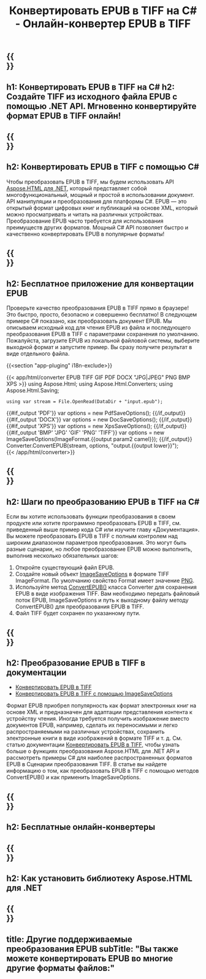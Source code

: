 ﻿---
translation: true
template: /templates/_template-conversion-child.md
title: Конвертировать EPUB в TIFF на C# - Онлайн-конвертер EPUB в TIFF
description: Пример кода для преобразования EPUB в TIFF C#. Легко используйте API преобразователя в ASP.NET или любом приложении .NET. Попробуйте онлайн-конвертер EPUB в TIFF бесплатно!
url: /net/conversion/epub-to-tiff/
family: html
platformtag: net
feature: conversion
informat: EPUB
outformat: TIFF
otherformats: PDF DOCX XPS BMP JPEG PNG TIFF GIF
---

{{<section banner>}}
---
h1: Конвертировать EPUB в TIFF на C#
h2: Создайте TIFF из исходного файла EPUB с помощью .NET API. Мгновенно конвертируйте формат EPUB в TIFF онлайн!
---

{{<section overview>}}
---
h2: Конвертировать EPUB в TIFF с помощью C#
---

Чтобы преобразовать EPUB в TIFF, мы будем использовать API [Aspose.HTML для .NET](https://products.aspose.com/html/net/), который представляет собой многофункциональный, мощный и простой в использовании документ. API манипуляции и преобразования для платформы C#. EPUB — это открытый формат цифровых книг и публикаций на основе XML, который можно просматривать и читать на различных устройствах. Преобразование EPUB часто требуется для использования преимуществ других форматов. Мощный C# API позволяет быстро и качественно конвертировать EPUB в популярные форматы!

{{<section demos>}}
---
h2: Бесплатное приложение для конвертации EPUB
---

Проверьте качество преобразования EPUB в TIFF прямо в браузере! Это быстро, просто, безопасно и совершенно бесплатно! В следующем примере C# показано, как преобразовать документ EPUB. Мы описываем исходный код для чтения EPUB из файла и последующего преобразования EPUB в TIFF с параметрами сохранения по умолчанию. Пожалуйста, загрузите EPUB из локальной файловой системы, выберите выходной формат и запустите пример. Вы сразу получите результат в виде отдельного файла.

{{<section "app-pluging" i18n-exclude>}}

{{< app/html/converter EPUB TIFF GIF PDF DOCX "JPG|JPEG" PNG BMP XPS >}}
using Aspose.Html;
using Aspose.Html.Converters;
using Aspose.Html.Saving;

    using var stream = File.OpenRead(DataDir + "input.epub");
{{#if_output 'PDF'}}
    var options = new PdfSaveOptions();
{{/if_output}}
{{#if_output 'DOCX'}}
    var options = new DocSaveOptions();
{{/if_output}}
{{#if_output 'XPS'}}
    var options = new XpsSaveOptions();
{{/if_output}}
{{#if_output 'BMP' 'JPG' 'GIF' 'PNG' 'TIFF'}}
    var options = new ImageSaveOptions(ImageFormat.{{output param2 camel}});
{{/if_output}}
    Converter.ConvertEPUB(stream, options, "output.{{output lower}}");   
{{< /app/html/converter>}}


{{<section steps>}}
---
h2: Шаги по преобразованию EPUB в TIFF на C#
---

Если вы хотите использовать функции преобразования в своем продукте или хотите программно преобразовать EPUB в TIFF, см. приведенный выше пример кода C# или изучите главу «Документация». Вы можете преобразовать EPUB в TIFF с полным контролем над широким диапазоном параметров преобразования. Это могут быть разные сценарии, но любое преобразование EPUB можно выполнить, выполнив несколько обязательных шагов:

1. Откройте существующий файл EPUB.
1. Создайте новый объект [ImageSaveOptions](https://reference.aspose.com/html/net/aspose.html.saving/imagesaveoptions) в формате TIFF ImageFormat. По умолчанию свойство Format имеет значение [PNG](https://reference.aspose.com/html/net/aspose.html.rendering.image/imageformat).
1. Используйте метод [ConvertEPUB()](https://reference.aspose.com/html/net/aspose.html.converters.converter/convertepub/methods/27) класса Converter для сохранения EPUB в виде изображения TIFF. Вам необходимо передать файловый поток EPUB, ImageSaveOptions и путь к выходному файлу методу ConvertEPUB() для преобразования EPUB в TIFF.
1. Файл TIFF будет сохранен по указанному пути.


{{<section documentation>}}
---
h2: Преобразование EPUB в TIFF в документации
---

  - <a href="https://docs.aspose.com/html/net/converting-between-formats/epub-to-tiff/#convert-epub-to-tiff" target="_blank">Конвертировать EPUB в ТIFF</a>
  - <a href="https://docs.aspose.com/html/net/converting-between-formats/epub-to-tiff/#convert-epub-to-tiff-using-imagesaveoptions" target="_blank" >Конвертировать EPUB в TIFF с помощью ImageSaveOptions</a>

Формат EPUB приобрел популярность как формат электронных книг на основе XML и предназначен для адаптации представления контента к устройству чтения. Иногда требуется получить изображение вместо документов EPUB, например, сделать их переносимыми и легко распространяемыми на различных устройствах, сохранить электронные книги в виде изображений в формате TIFF и т. д. См. статью документации [Конвертировать EPUB в TIFF,](https://docs.aspose.com/html/net/converting-between-formats/epub-to-tiff/) чтобы узнать больше о функциях преобразования Aspose.HTML для .NET API и рассмотреть примеры C# для наиболее распространенных форматов EPUB в Сценарии преобразования TIFF. В статье вы найдете информацию о том, как преобразовать EPUB в TIFF с помощью методов ConvertEPUB() и как применить ImageSaveOptions.

{{<section online-converters>}}
---
h2: Бесплатные онлайн-конвертеры
---

{{<section get-started>}}
---
h2: Как установить библиотеку Aspose.HTML для .NET
---

{{<section other-conversions>}}
---
title: Другие поддерживаемые преобразования EPUB
subTitle: "Вы также можете конвертировать EPUB во многие другие форматы файлов:"
---
